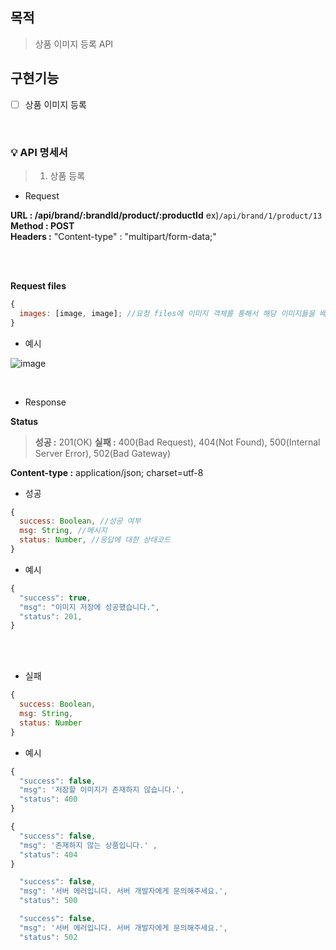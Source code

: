 ## 목적

> 상품 이미지 등록 API

## 구현기능

- [ ] 상품 이미지 등록

<br>

### 💡 API 명세서

> 1. 상품 등록

- Request

**URL : /api/brand/:brandId/product/:productId** ex)`/api/brand/1/product/13`<br>
**Method : POST** <br>
**Headers :** "Content-type" : "multipart/form-data;"

<br>
<br>

**Request files**

```js
{
  images: [image, image]; //요청 files에 이미지 객체를 통해서 해당 이미지들을 배열에 담아서 보내주면 됩니다.
}
```

- 예시

![image](https://user-images.githubusercontent.com/46591459/165053718-1e787d8b-b5c8-4306-a8d7-aa642ed5130c.png)

<br>

- Response

**Status**

> **성공 :** 201(OK)
> **실패 :** 400(Bad Request), 404(Not Found), 500(Internal Server Error), 502(Bad Gateway)

**Content-type :** application/json; charset=utf-8

- 성공

```js
{
  success: Boolean, //성공 여부
  msg: String, //메시지
  status: Number, //응답에 대한 상태코드
}
```

- 예시

```js
{
  "success": true,
  "msg": "이미지 저장에 성공했습니다.",
  "status": 201,
}
```

<br>
<br>

- 실패

```js
{
  success: Boolean,
  msg: String,
  status: Number
}
```

- 예시

```js (저장할 이미지가 존재하지 않는 경우)
{
  "success": false,
  "msg": '저장할 이미지가 존재하지 않습니다.',
  "status": 400
}
```

```js (존재하지 않는 상품에 대한 이미지를 추가하려는 경우)
{
  "success": false,
  "msg": '존재하지 않는 상품입니다.' ,
  "status": 404
}
```

```js (예상하지 못한 오류로 서버에러가 난 경우)
  "success": false,
  "msg": '서버 에러입니다. 서버 개발자에게 문의해주세요.',
  "status": 500
```

```js (데이터베이스 접근 중 네트워크 통신에 오류가 있는 경우)
  "success": false,
  "msg": '서버 에러입니다. 서버 개발자에게 문의해주세요.',
  "status": 502
```

<br>
<br>
